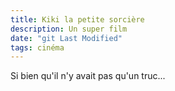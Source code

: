 ```yaml
---
title: Kiki la petite sorcière
description: Un super film
date: "git Last Modified"
tags: cinéma
---
```


Si bien qu'il n'y avait pas qu'un truc...
